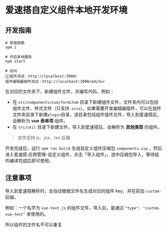 # 爱速搭自定义组件本地开发环境

## 开发指南

```
# 安装依赖
npm i

# 开启本地服务
npm start

# 访问
组件测试：http://localhost:3000/
组件编辑器插件测试：http://localhost:3000/editor
```



在对应的文件夹下，新建组件文件，并编写代码，例如：

- 在 `src/components/vue/formitem` 目录下新建组件文件，文件夹内可以包括组件文件、样式文件（只支持`.scss`），如果需要开发编辑器插件，可以在组件文件夹目录下新建`plugin`目录，该目录包括组件插件文件，导入到爱速搭后，会解析为 **vue 表单项** 组件。
- 在 `src/util` 目录下新建文件，导入到爱速搭后，会解析为 **其他类型** 的组件。

> 文件支持 js、jsx、tsx 后缀

开发完成后，运行 `npm run build` 生成自定义组件压缩包 `components.zip` ，然后进入爱速搭 应用管理-自定义组件，点击「导入组件」，选中压缩包导入，等待组件编译完成后即可使用。

## 注意事项

导入到爱速搭解析时，会自动根据文件名生成对应的组件 key，并在前加 `custom-` 前缀。

例如：一个名字为 `vue-text.js` 的组件文件，导入后，是通过 `"type": "custom-vue-text"` 来使用的。

所以组件的文件名不可以重复
